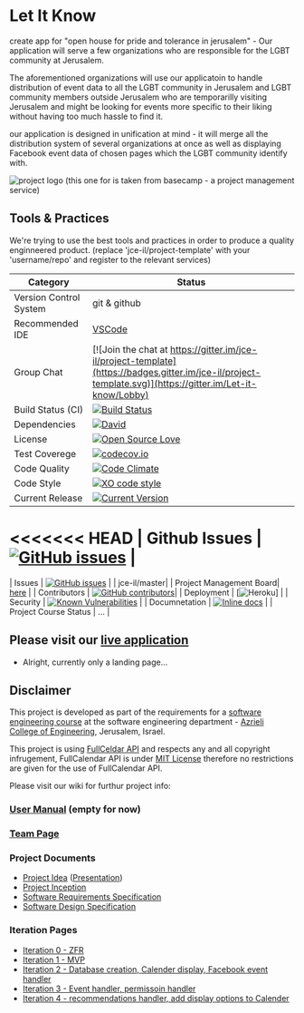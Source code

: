 # Let It Know

create app for "open house for pride and tolerance in jerusalem" - 
Our application will serve a few organizations who are responsible for the LGBT community at Jerusalem.

The aforementioned organizations will use our applicatoin to handle distribution of event data to all the LGBT community in Jerusalem and LGBT community members outside Jerusalem who are temporarilly visiting Jerusalem and might be looking for events more specific to their liking without having too much hassle to find it.

our application is designed in unification at mind - it will merge all the distribution system of several organizations at once
as well as displaying Facebook event data of chosen pages which the LGBT community identify with.

![project logo (this one for is taken from basecamp - a project management service)](http://www.wdg.co.il/wp-content/uploads/2017/01/joh_LOGO.jpg)

## Tools & Practices
We're trying to use the best tools and practices in order to produce a quality enginneered product.
(replace 'jce-il/project-template' with your 'username/repo' and register to the relevant services)

|Category|Status|
|---|---|
| Version Control System| git & github |
| Recommended IDE | [VSCode](https://code.visualstudio.com) |
| Group Chat | [![Join the chat at https://gitter.im/jce-il/project-template](https://badges.gitter.im/jce-il/project-template.svg)](https://gitter.im/Let-it-know/Lobby) |
| Build Status (CI) |  [![Build Status](https://travis-ci.org/jce-il/project-template.svg?branch=master)](https://travis-ci.org/jce-il/project-template) |
| Dependencies | [![David](https://img.shields.io/david/dev/idleberg/vscode-badges.svg?style=flat-square)](https://david-dm.org/jce-il/project-template?type=dev) |
| License | [![Open Source Love](https://badges.frapsoft.com/os/mit/mit.svg?v=102)](https://github.com/ellerbrock/open-source-badge/) |
| Test Coverege | [![codecov.io](https://codecov.io/github/jce-il/project-template/coverage.svg?branch=master)](https://codecov.io/github/jce-il/project-template?branch=master) |
| Code Quality | [![Code Climate](https://codeclimate.com/github/jce-il/project-template.svg)](https://codeclimate.com/github/jce-il/project-template) |
| Code Style | [![XO code style](https://img.shields.io/badge/code_style-XO-5ed9c7.svg)](https://github.com/jce-il/project-template) |
| Current Release | [![Current Version](https://img.shields.io/github/release/jce-il/project-template.svg?style=flat)](https://github.com/jce-il/project-template/releases) |
<<<<<<< HEAD
| Github Issues | [![GitHub issues](https://img.shields.io/github/issues/jce-il/project-template.svg?style=flat)](https://github.com/yeseg11/Let-it-know/issues) |
=======
| Issues | [![GitHub issues](https://img.shields.io/github/issues/jce-il/project-template.svg?style=flat)](https://github.com/jce-il/project-template/issues) |
| jce-il/master|
| Project Management Board| [here](https://github.com/yeseg11/Let-it-know/projects/1) |
| Contributors | [![GitHub contributors](https://img.shields.io/github/contributors/jce-il/project-template.svg)](https://github.com/jce-il/project-template/graphs/contributors)|
| Deployment | [![Heroku](http://heroku-badge.herokuapp.com/?app=my-app&style=flat&svg=1&root=index.html)] |
| Security | [![Known Vulnerabilities](https://snyk.io/test/github/jce-il/project-template/badge.svg)](https://snyk.io/test/github/jce-il/project-template) |
| Documnetation | [![Inline docs](http://inch-ci.org/github/jce-il/project-template.svg?branch=master)](http://inch-ci.org/github/jce-il/project-template) |
| Project Course Status | ... |

## Please visit our [live application](https://test-9d3f7.firebaseapp.com)
- Alright, currently only a landing page...


## Disclaimer
This project is developed as part of the requirements for a [software engineering course](https://github.com/jce-il/se-class/wiki) at the software engineering department - [Azrieli College of Engineering](http://www.jce.ac.il/), Jerusalem, Israel.

This project is using [FullCeldar API](https://fullcalendar.io/) and respects any and all copyright infrugement, FullCalendar API is under [MIT License](https://github.com/arshaw/fullcalendar/blob/master/license.txt) therefore no restrictions are given for the use of FullCalendar API.

Please visit our wiki for furthur project info: 

### [User Manual](../../wiki/user-manual) (empty for now)

### [Team Page](../../wiki/Team)

### Project Documents
- [Project Idea](docs/idea.pdf) ([Presentation](docs/idea-slides.pdf))
- [Project Inception](../../wiki/Project-Inception)
- [Software Requirements Specification](../../wiki/srs)
- [Software Design Specification](../../wiki/sds)

### Iteration Pages
- [Iteration 0 - ZFR](https://github.com/yeseg11/Let-it-know/wiki/Iteration-0-ZFR)
- [Iteration 1 - MVP](https://github.com/yeseg11/Let-it-know/wiki/Iteration-1)
- [Iteration 2 - Database creation, Calender display, Facebook event handler](https://github.com/yeseg11/Let-it-know/wiki/Iteration-2)
- [Iteration 3 - Event handler, permissoin handler ](https://github.com/yeseg11/Let-it-know/wiki/Iteration-3)
- [Iteration 4 - recommendations handler, add display options to Calender](https://github.com/yeseg11/Let-it-know/wiki/Iteration-4)



